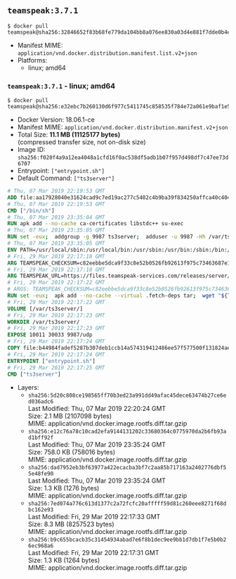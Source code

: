 ## `teamspeak:3.7.1`

```console
$ docker pull teamspeak@sha256:32846652f83b68fe779da104bb8a076ee830a03d4e881f7dde0b4ec3ca0d1544
```

-	Manifest MIME: `application/vnd.docker.distribution.manifest.list.v2+json`
-	Platforms:
	-	linux; amd64

### `teamspeak:3.7.1` - linux; amd64

```console
$ docker pull teamspeak@sha256:e32ebc7b260130d6f977c5411745c858535f784e72a061e9baf1e5d56c9b9122
```

-	Docker Version: 18.06.1-ce
-	Manifest MIME: `application/vnd.docker.distribution.manifest.v2+json`
-	Total Size: **11.1 MB (11125177 bytes)**  
	(compressed transfer size, not on-disk size)
-	Image ID: `sha256:f020f4a9a12ea4048a1cfd16f0ac538df5adb1b07f957d498df7c47ee73d6707`
-	Entrypoint: `["entrypoint.sh"]`
-	Default Command: `["ts3server"]`

```dockerfile
# Thu, 07 Mar 2019 22:19:53 GMT
ADD file:aa17928040e31624cad9c7ed19ac277c5402c4b9ba39f834250affca40c4046e in / 
# Thu, 07 Mar 2019 22:19:53 GMT
CMD ["/bin/sh"]
# Thu, 07 Mar 2019 23:35:04 GMT
RUN apk add --no-cache ca-certificates libstdc++ su-exec
# Thu, 07 Mar 2019 23:35:05 GMT
RUN set -eux;  addgroup -g 9987 ts3server;  adduser -u 9987 -Hh /var/ts3server -G ts3server -s /sbin/nologin -D ts3server;  mkdir -p /var/ts3server /var/run/ts3server;  chown ts3server:ts3server /var/ts3server /var/run/ts3server;  chmod 777 /var/ts3server /var/run/ts3server
# Thu, 07 Mar 2019 23:35:05 GMT
ENV PATH=/usr/local/sbin:/usr/local/bin:/usr/sbin:/usr/bin:/sbin:/bin:/opt/ts3server
# Fri, 29 Mar 2019 22:17:18 GMT
ARG TEAMSPEAK_CHECKSUM=c82eebbe5dca9f33c8e52b0526fb92613f975c73463687e1561eefb79c0e5a69
# Fri, 29 Mar 2019 22:17:18 GMT
ARG TEAMSPEAK_URL=https://files.teamspeak-services.com/releases/server/3.7.1/teamspeak3-server_linux_alpine-3.7.1.tar.bz2
# Fri, 29 Mar 2019 22:17:22 GMT
# ARGS: TEAMSPEAK_CHECKSUM=c82eebbe5dca9f33c8e52b0526fb92613f975c73463687e1561eefb79c0e5a69 TEAMSPEAK_URL=https://files.teamspeak-services.com/releases/server/3.7.1/teamspeak3-server_linux_alpine-3.7.1.tar.bz2
RUN set -eux;  apk add --no-cache --virtual .fetch-deps tar;  wget "${TEAMSPEAK_URL}" -O server.tar.bz2;  echo "${TEAMSPEAK_CHECKSUM} *server.tar.bz2" | sha256sum -c -;  mkdir -p /opt/ts3server;  tar -xf server.tar.bz2 --strip-components=1 -C /opt/ts3server;  rm server.tar.bz2;  apk del .fetch-deps;  mv /opt/ts3server/*.so /opt/ts3server/redist/* /usr/local/lib;  ldconfig /usr/local/lib;  chown -R ts3server:ts3server /opt/ts3server
# Fri, 29 Mar 2019 22:17:22 GMT
VOLUME [/var/ts3server/]
# Fri, 29 Mar 2019 22:17:23 GMT
WORKDIR /var/ts3server/
# Fri, 29 Mar 2019 22:17:23 GMT
EXPOSE 10011 30033 9987/udp
# Fri, 29 Mar 2019 22:17:24 GMT
COPY file:b44984fadef5287b307deb1ccb14a574319412486ee57f577500f131824ae933 in /opt/ts3server 
# Fri, 29 Mar 2019 22:17:24 GMT
ENTRYPOINT ["entrypoint.sh"]
# Fri, 29 Mar 2019 22:17:25 GMT
CMD ["ts3server"]
```

-	Layers:
	-	`sha256:5d20c808ce198565ff70b3ed23a991dd49afac45dece63474b27ce6ed036adc6`  
		Last Modified: Thu, 07 Mar 2019 22:20:24 GMT  
		Size: 2.1 MB (2107098 bytes)  
		MIME: application/vnd.docker.image.rootfs.diff.tar.gzip
	-	`sha256:e12c76a78c10cad2efa9144131202c33680364c0775970da2b6fb93ad1bff92f`  
		Last Modified: Thu, 07 Mar 2019 23:35:24 GMT  
		Size: 758.0 KB (758016 bytes)  
		MIME: application/vnd.docker.image.rootfs.diff.tar.gzip
	-	`sha256:dad7952eb3bf63977a422ecacba3bf7c2aa85b717163a2402776dbf55e48fe90`  
		Last Modified: Thu, 07 Mar 2019 23:35:24 GMT  
		Size: 1.3 KB (1276 bytes)  
		MIME: application/vnd.docker.image.rootfs.diff.tar.gzip
	-	`sha256:7ed074a776c613d1377c2a72fcfc20afffff59d81c260eee8271f68dbc162e93`  
		Last Modified: Fri, 29 Mar 2019 22:17:33 GMT  
		Size: 8.3 MB (8257523 bytes)  
		MIME: application/vnd.docker.image.rootfs.diff.tar.gzip
	-	`sha256:b9c655bcacb35c31454934abad7e6f8b1dec9ee9bb1d7db1f7e5b0b26ec968a6`  
		Last Modified: Fri, 29 Mar 2019 22:17:31 GMT  
		Size: 1.3 KB (1264 bytes)  
		MIME: application/vnd.docker.image.rootfs.diff.tar.gzip
